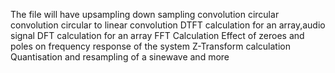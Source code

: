 The file will have  upsampling
                    down sampling
                    convolution
                    circular convolution
                    circular to linear convolution
                    DTFT calculation for an array,audio signal
                    DFT calculation for an array
                    FFT Calculation
                    Effect of zeroes and poles on frequency response of the system
                    Z-Transform calculation
                    Quantisation and resampling of a sinewave and more
